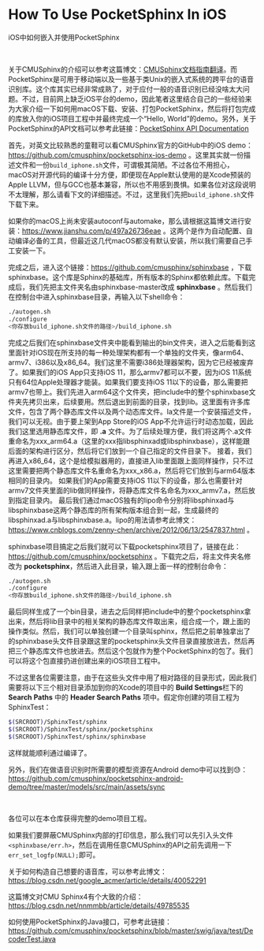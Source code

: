 # How To Use PocketSphinx In iOS
iOS中如何嵌入并使用PocketSphinx

<br />

关于CMUSphinx的介绍可以参考这篇博文：[CMUSphinx文档指南翻译](https://github.com/zenny-chen/CMU-Document-Chinese-Translation)。而PocketSphinx是可用于移动端以及一些基于类Unix的嵌入式系统的跨平台的语音识别库。这个库其实已经非常成熟了，对于应付一般的语音识别已经没啥太大问题。不过，目前网上缺乏iOS平台的demo，因此笔者这里结合自己的一些经验来为大家介绍一下如何用macOS下载、安装、打包PocketSphinx，然后将打包完成的库放入你的iOS项目工程中并最终完成一个“Hello, World”的demo。另外，关于PocketSphinx的API文档可以参考此链接：[PocketSphinx API Documentation](https://cmusphinx.github.io/doc/pocketsphinx/index.html)

首先，对英文比较熟悉的童鞋可以看CMUSphinx官方的GitHub中的iOS demo：https://github.com/cmusphinx/pocketsphinx-ios-demo 。这里其实就一份描述文件和一份`build_iphone.sh`文件，可谓极其简陋。不过各位不用担心，macOS对开源代码的编译十分方便，即便现在Apple默认使用的是Xcode预装的Apple LLVM，但与GCC也基本兼容，所以也不用感到畏惧。如果各位对这段说明不太理解，那么请看下文的详细描述。不过，这里我们先把`build_iphone.sh`文件下载下来。

如果你的macOS上尚未安装autoconf与automake，那么请根据这篇博文进行安装：https://www.jianshu.com/p/497a26736eae 。这两个是作为自动配置、自动编译必备的工具，但最近这几代macOS都没有默认安装，所以我们需要自己手工安装一下。

完成之后，进入这个链接：https://github.com/cmusphinx/sphinxbase ，下载sphinxbase。这个库是Sphinx的基础库，所有版本的Sphinx都依赖此库。下载完成后，我们先把主文件夹名由sphinxbase-master改成 **sphinxbase** 。然后我们在控制台中进入sphinxbase目录，再输入以下shell命令：

```bash
./autogen.sh
./configure
<你存放build_iphone.sh文件的路径>/build_iphone.sh
```

完成之后我们在sphinxbase文件夹中能看到输出的bin文件夹，进入之后能看到这里面针对iOS现在所支持的每一种处理架构都有一个单独的文件夹，像arm64、armv7、i386以及x86_64。我们这里不需要i386处理器架构，因为它已经被废弃了。如果我们的iOS App只支持iOS 11，那么armv7都可以不要，因为iOS 11系统只有64位Apple处理器才能装。如果我们要支持iOS 11以下的设备，那么需要把armv7也带上。我们先进入arm64这个文件夹，把include中的整个sphinxbase文件夹先拷贝出来，后续要用。然后退出到前面的目录，找到lib。这里面有许多库文件，包含了两个静态库文件以及两个动态库文件。la文件是一个安装描述文件，我们可以无视。由于要上架到App Store的iOS App不允许运行时动态加载，因此我们这里选用静态库文件，即 **.a** 文件。为了后续处理方便，我们将这两个.a文件重命名为xxx_arm64.a（这里的xxx指libsphinxad或libsphinxbase），这样能跟后面的架构进行区分，然后将它们放到一个自己指定的文件目录下。
接着，我们再进入x86_64，这个是给模拟器用的，直接进入lib里面跟上面同样操作，只不过这里需要把两个静态库文件名重命名为xxx_x86.a，然后将它们放到与arm64版本相同的目录内。
如果我们的App需要支持iOS 11以下的设备，那么也需要针对armv7文件夹里面的lib做同样操作，将静态库文件名命名为xxx_armv7.a，然后放到指定目录内。
最后我们通过macOS独有的lipo命令分别将libsphinxad与libsphinxbase这两个静态库的所有架构版本组合到一起，生成最终的libsphinxad.a与libsphinxbase.a。lipo的用法请参考此博文：https://www.cnblogs.com/zenny-chen/archive/2012/06/13/2547837.html 。

sphinxbase项目搞定之后我们就可以下载pocketsphinx项目了，链接在此：https://github.com/cmusphinx/pocketsphinx 。下载完之后，将主文件夹名修改为 **pocketsphinx**，然后进入此目录，输入跟上面一样的控制台命令：

```bash
./autogen.sh
./configure
<你存放build_iphone.sh文件的路径>/build_iphone.sh
```

最后同样生成了一个bin目录，进去之后同样把include中的整个pocketsphinx拿出来，然后将lib目录中的相关架构的静态库文件取出来，组合成一个，跟上面的操作类似。然后，我们可以单独创建一个目录叫sphinx，然后把之前单独拿出了的sphinxbase头文件目录跟这里的pocketsphinx头文件目录直接放进去，然后再把三个静态库文件也放进去。然后这个包就作为整个PocketSphinx的包了。我们可以将这个包直接扔进创建出来的iOS项目工程中。

不过这里各位需要注意，由于在这些头文件中用了相对路径的目录形式，因此我们需要将以下三个相对目录添加到你的Xcode的项目中的 **Build Settings**栏下的 **Search Paths** 中的 **Header Search Paths** 项中。假定你创建的项目工程为SphinxTest：

```bash
$(SRCROOT)/SphinxTest/sphinx
$(SRCROOT)/SphinxTest/sphinx/pocketsphinx
$(SRCROOT)/SphinxTest/sphinx/sphinxbase
```

这样就能顺利通过编译了。

另外，我们在做语音识别时所需要的模型资源在Android demo中可以找到😓：https://github.com/cmusphinx/pocketsphinx-android-demo/tree/master/models/src/main/assets/sync

<br />

各位可以在本仓库获得完整的demo项目工程。

如果我们要屏蔽CMUSphinx内部的打印信息，那么我们可以先引入头文件`<sphinxbase/err.h>`，然后在调用任意CMUSphinx的API之前先调用一下`err_set_logfp(NULL);`即可。

关于如何构造自己想要的语音库，可以参考此博文：https://blog.csdn.net/google_acmer/article/details/40052291

这篇博文对CMU Sphinx4有个大致的介绍：https://blog.csdn.net/nnmmbb/article/details/49785535

如何使用PocketSphinx的Java接口，可参考此链接：https://github.com/cmusphinx/pocketsphinx/blob/master/swig/java/test/DecoderTest.java

